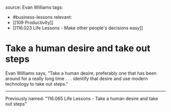source: Evan Williams
tags:
- #business-lessons 
relevant:
- [[109 Productivity]]
- [[116.023 Life Lessons - Make other people's decisions easy]]

# Take a human desire and take out steps

Evan Williams says, "Take a human desire, preferably one that has been around for a really long time . . . identify that desire and use modern technology to take out steps."

---

Previously named: "116.065 Life Lessons - Take a human desire and take out steps"